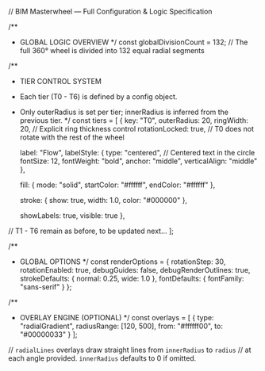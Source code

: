 // BIM Masterwheel — Full Configuration & Logic Specification

/**
 * GLOBAL LOGIC OVERVIEW
 */
const globalDivisionCount = 132; // The full 360° wheel is divided into 132 equal radial segments

/**
 * TIER CONTROL SYSTEM
 * Each tier (T0 - T6) is defined by a config object.
 * Only outerRadius is set per tier; innerRadius is inferred from the previous tier.
 */
const tiers = [
  {
    key: "T0",
    outerRadius: 20,
    ringWidth: 20, // Explicit ring thickness control
    rotationLocked: true, // T0 does not rotate with the rest of the wheel

    label: "Flow",
    labelStyle: {
      type: "centered",       // Centered text in the circle
      fontSize: 12,
      fontWeight: "bold",
      anchor: "middle",
      verticalAlign: "middle"
    },

    fill: {
      mode: "solid",
      startColor: "#ffffff",
      endColor: "#ffffff"
    },

    stroke: {
      show: true,
      width: 1.0,
      color: "#000000"
    },

    showLabels: true,
    visible: true
  },

  // T1 - T6 remain as before, to be updated next...
];

/**
 * GLOBAL OPTIONS
 */
const renderOptions = {
  rotationStep: 30,
  rotationEnabled: true,
  debugGuides: false,
  debugRenderOutlines: true,
  strokeDefaults: {
    normal: 0.25,
    wide: 1.0
  },
  fontDefaults: {
    fontFamily: "sans-serif"
  }
};

/**
 * OVERLAY ENGINE (OPTIONAL)
 */
const overlays = [
  {
    type: "radialGradient",
    radiusRange: [120, 500],
    from: "#ffffff00",
    to: "#00000033"
  }
];

// `radialLines` overlays draw straight lines from `innerRadius` to `radius`
// at each angle provided. `innerRadius` defaults to 0 if omitted.
